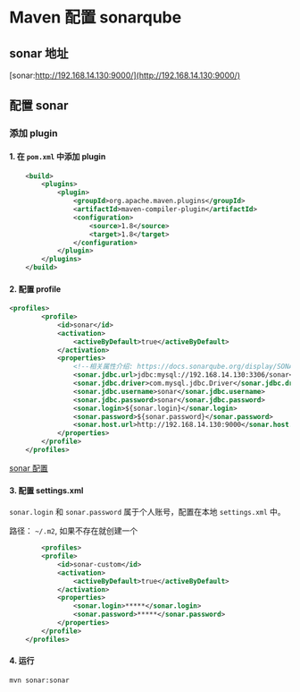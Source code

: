 # Maven 配置 sonarqube

## sonar 地址

[sonar:http://192.168.14.130:9000/](http://192.168.14.130:9000/)

## 配置 sonar

### 添加 plugin

#### 1. 在 `pom.xml` 中添加 plugin

```xml
    <build>
        <plugins>
            <plugin>
                <groupId>org.apache.maven.plugins</groupId>
                <artifactId>maven-compiler-plugin</artifactId>
                <configuration>
                    <source>1.8</source>
                    <target>1.8</target>
                </configuration>
            </plugin>
        </plugins>
    </build>
```

#### 2. 配置 profile

```xml
<profiles>
		<profile>
			<id>sonar</id>
			<activation>
				<activeByDefault>true</activeByDefault>
			</activation>
			<properties>
				<!--相关属性介绍: https://docs.sonarqube.org/display/SONAR/Analysis+Parameters-->
				<sonar.jdbc.url>jdbc:mysql://192.168.14.130:3306/sonar</sonar.jdbc.url>
				<sonar.jdbc.driver>com.mysql.jdbc.Driver</sonar.jdbc.driver>
				<sonar.jdbc.username>sonar</sonar.jdbc.username>
				<sonar.jdbc.password>sonar</sonar.jdbc.password>
				<sonar.login>${sonar.login}</sonar.login>
				<sonar.password>${sonar.password}</sonar.password>
				<sonar.host.url>http://192.168.14.130:9000</sonar.host.url>
			</properties>
		</profile>
	</profiles>
``` 

[sonar 配置](https://docs.sonarqube.org/display/SONAR/Analysis+Parameters)

#### 3. 配置 settings.xml

`sonar.login` 和 `sonar.password` 属于个人账号，配置在本地 `settings.xml` 中。
    
路径： `~/.m2`, 如果不存在就创建一个

    
```xml
        <profiles>
        <profile>
            <id>sonar-custom</id>
            <activation>
                <activeByDefault>true</activeByDefault>
            </activation>
            <properties>
                <sonar.login>*****</sonar.login>
                <sonar.password>*****</sonar.password>
            </properties>
        </profile>
    </profiles>
```
    
#### 4. 运行

`mvn sonar:sonar`


    

